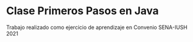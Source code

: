 # Clase Primeros Pasos en Java
Trabajo realizado como ejercicio de aprendizaje en Convenio SENA-IUSH 2021

